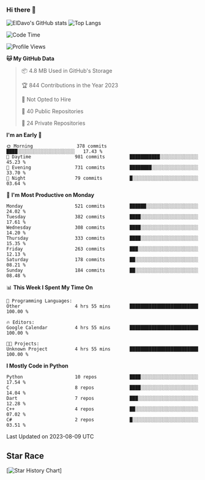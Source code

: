 ### Hi there 👋
![ElDavo's GitHub stats](https://github-readme-stats.vercel.app/api?username=ElDavoo&show_icons=true&theme=chartreuse-dark)
![Top Langs](https://github-readme-stats.vercel.app/api/top-langs/?username=ElDavoo&theme=chartreuse-dark&layout=compact)

<!--START_SECTION:waka-->
![Code Time](http://img.shields.io/badge/Code%20Time-142%20hrs%2049%20mins-blue)

![Profile Views](http://img.shields.io/badge/Profile%20Views-2-blue)

**🐱 My GitHub Data** 

> 📦 4.8 MB Used in GitHub's Storage 
 > 
> 🏆 844 Contributions in the Year 2023
 > 
> 🚫 Not Opted to Hire
 > 
> 📜 40 Public Repositories 
 > 
> 🔑 24 Private Repositories 
 > 
**I'm an Early 🐤** 

```text
🌞 Morning                378 commits         ████░░░░░░░░░░░░░░░░░░░░░   17.43 % 
🌆 Daytime                981 commits         ███████████░░░░░░░░░░░░░░   45.23 % 
🌃 Evening                731 commits         ████████░░░░░░░░░░░░░░░░░   33.70 % 
🌙 Night                  79 commits          █░░░░░░░░░░░░░░░░░░░░░░░░   03.64 % 
```
📅 **I'm Most Productive on Monday** 

```text
Monday                   521 commits         ██████░░░░░░░░░░░░░░░░░░░   24.02 % 
Tuesday                  382 commits         ████░░░░░░░░░░░░░░░░░░░░░   17.61 % 
Wednesday                308 commits         ████░░░░░░░░░░░░░░░░░░░░░   14.20 % 
Thursday                 333 commits         ████░░░░░░░░░░░░░░░░░░░░░   15.35 % 
Friday                   263 commits         ███░░░░░░░░░░░░░░░░░░░░░░   12.13 % 
Saturday                 178 commits         ██░░░░░░░░░░░░░░░░░░░░░░░   08.21 % 
Sunday                   184 commits         ██░░░░░░░░░░░░░░░░░░░░░░░   08.48 % 
```


📊 **This Week I Spent My Time On** 

```text
💬 Programming Languages: 
Other                    4 hrs 55 mins       █████████████████████████   100.00 % 

🔥 Editors: 
Google Calendar          4 hrs 55 mins       █████████████████████████   100.00 % 

🐱‍💻 Projects: 
Unknown Project          4 hrs 55 mins       █████████████████████████   100.00 % 
```

**I Mostly Code in Python** 

```text
Python                   10 repos            ████░░░░░░░░░░░░░░░░░░░░░   17.54 % 
C                        8 repos             ████░░░░░░░░░░░░░░░░░░░░░   14.04 % 
Dart                     7 repos             ███░░░░░░░░░░░░░░░░░░░░░░   12.28 % 
C++                      4 repos             ██░░░░░░░░░░░░░░░░░░░░░░░   07.02 % 
C#                       2 repos             █░░░░░░░░░░░░░░░░░░░░░░░░   03.51 % 
```




 Last Updated on 2023-08-09 UTC
<!--END_SECTION:waka-->

## Star Race

[![Star History Chart](https://api.star-history.com/svg?repos=ElDavoo/WhatsApp-Crypt14-Crypt15-Decrypter,ElDavoo/TuringOS,EliteAndroidApps/WhatsApp-Crypt12-Decrypter,KnugiHK/Whatsapp-Chat-Exporter&type=Date)]
